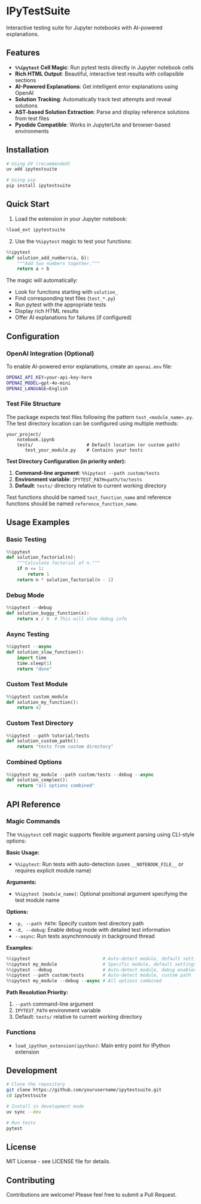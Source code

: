 # IPyTestSuite

Interactive testing suite for Jupyter notebooks with AI-powered explanations.

## Features

- **`%%ipytest` Cell Magic**: Run pytest tests directly in Jupyter notebook cells
- **Rich HTML Output**: Beautiful, interactive test results with collapsible sections
- **AI-Powered Explanations**: Get intelligent error explanations using OpenAI
- **Solution Tracking**: Automatically track test attempts and reveal solutions
- **AST-based Solution Extraction**: Parse and display reference solutions from test files
- **Pyodide Compatible**: Works in JupyterLite and browser-based environments

## Installation

```bash
# Using UV (recommended)
uv add ipytestsuite

# Using pip
pip install ipytestsuite
```

## Quick Start

1. Load the extension in your Jupyter notebook:

```python
%load_ext ipytestsuite
```

2. Use the `%%ipytest` magic to test your functions:

```python
%%ipytest
def solution_add_numbers(a, b):
    """Add two numbers together."""
    return a + b
```

The magic will automatically:
- Look for functions starting with `solution_`
- Find corresponding test files (`test_*.py`)
- Run pytest with the appropriate tests
- Display rich HTML results
- Offer AI explanations for failures (if configured)

## Configuration

### OpenAI Integration (Optional)

To enable AI-powered error explanations, create an `openai.env` file:

```bash
OPENAI_API_KEY=your-api-key-here
OPENAI_MODEL=gpt-4o-mini
OPENAI_LANGUAGE=English
```

### Test File Structure

The package expects test files following the pattern `test_<module_name>.py`. The test directory location can be configured using multiple methods:

```
your_project/
    notebook.ipynb
    tests/                    # Default location (or custom path)
       test_your_module.py    # Contains your tests
```

**Test Directory Configuration (in priority order):**
1. **Command-line argument**: `%%ipytest --path custom/tests`
2. **Environment variable**: `IPYTEST_PATH=path/to/tests`  
3. **Default**: `tests/` directory relative to current working directory

Test functions should be named `test_function_name` and reference functions should be named `reference_function_name`.

## Usage Examples

### Basic Testing

```python
%%ipytest
def solution_factorial(n):
    """Calculate factorial of n."""
    if n <= 1:
        return 1
    return n * solution_factorial(n - 1)
```

### Debug Mode

```python
%%ipytest --debug
def solution_buggy_function(x):
    return x / 0  # This will show debug info
```

### Async Testing

```python
%%ipytest --async
def solution_slow_function():
    import time
    time.sleep(1)
    return "done"
```

### Custom Test Module

```python
%%ipytest custom_module
def solution_my_function():
    return 42
```

### Custom Test Directory

```python
%%ipytest --path tutorial/tests
def solution_custom_path():
    return "tests from custom directory"
```

### Combined Options

```python
%%ipytest my_module --path custom/tests --debug --async
def solution_complex():
    return "all options combined"
```

## API Reference

### Magic Commands

The `%%ipytest` cell magic supports flexible argument parsing using CLI-style options:

**Basic Usage:**
- `%%ipytest`: Run tests with auto-detection (uses `__NOTEBOOK_FILE__` or requires explicit module name)

**Arguments:**
- `%%ipytest [module_name]`: Optional positional argument specifying the test module name

**Options:**
- `-p, --path PATH`: Specify custom test directory path
- `-d, --debug`: Enable debug mode with detailed test information  
- `--async`: Run tests asynchronously in background thread

**Examples:**
```python
%%ipytest                           # Auto-detect module, default settings
%%ipytest my_module                 # Specific module, default settings
%%ipytest --debug                   # Auto-detect module, debug enabled
%%ipytest --path custom/tests       # Auto-detect module, custom path
%%ipytest my_module --debug --async # All options combined
```

**Path Resolution Priority:**
1. `--path` command-line argument
2. `IPYTEST_PATH` environment variable
3. Default: `tests/` relative to current working directory

### Functions

- `load_ipython_extension(ipython)`: Main entry point for IPython extension

## Development

```bash
# Clone the repository
git clone https://github.com/yourusername/ipytestsuite.git
cd ipytestsuite

# Install in development mode
uv sync --dev

# Run tests
pytest
```

## License

MIT License - see LICENSE file for details.

## Contributing

Contributions are welcome! Please feel free to submit a Pull Request.
